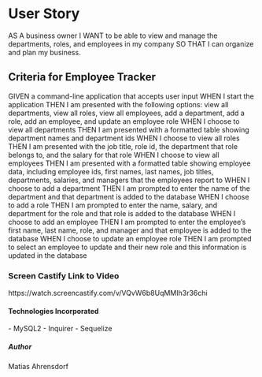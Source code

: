 <h1>User Story</h1>
<p>
AS A business owner I WANT to be able to view and manage the departments, roles, and employees in my company SO THAT I can organize and plan my business.
</p>

<h2>Criteria for Employee Tracker</h2>
<p>
GIVEN a command-line application that accepts user input
WHEN I start the application
THEN I am presented with the following options: view all departments, view all roles, view all employees, add a department, add a role, add an employee, and update an employee role
WHEN I choose to view all departments
THEN I am presented with a formatted table showing department names and department ids
WHEN I choose to view all roles
THEN I am presented with the job title, role id, the department that role belongs to, and the salary for that role
WHEN I choose to view all employees
THEN I am presented with a formatted table showing employee data, including employee ids, first names, last names, job titles, departments, salaries, and managers that the employees report to
WHEN I choose to add a department
THEN I am prompted to enter the name of the department and that department is added to the database
WHEN I choose to add a role
THEN I am prompted to enter the name, salary, and department for the role and that role is added to the database
WHEN I choose to add an employee
THEN I am prompted to enter the employee’s first name, last name, role, and manager and that employee is added to the database
WHEN I choose to update an employee role
THEN I am prompted to select an employee to update and their new role and this information is updated in the database 
</p>

<h3>Screen Castify Link to Video</h3>
<p>https://watch.screencastify.com/v/VQvW6b8UqMMIh3r36chi</p>

<h4>Technologies Incorporated</h4>
<p>
- MySQL2
- Inquirer
- Sequelize
</p>

<h5>Author</h5>
<p>Matias Ahrensdorf</p>
